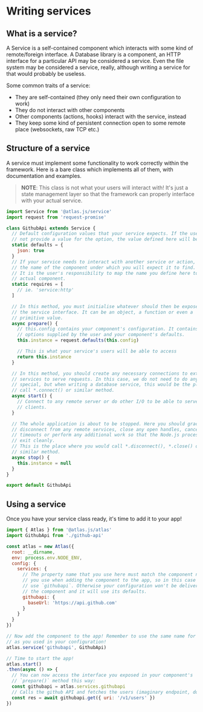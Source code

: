 # Writing services

## What is a service?

A Service is a self-contained component which interacts with some kind of remote/foreign interface. A Database library is a component, an HTTP interface for a particular API may be considered a service. Even the file system may be considered a service, really, although writing a service for that would probably be useless.

Some common traits of a service:

- They are self-contained (they only need their own configuration to work)
- They do not interact with other components
- Other components (actions, hooks) interact with the service, instead
- They keep some kind of persistent connection open to some remote place (websockets, raw TCP etc.)

## Structure of a service

A service must implement some functionality to work correctly within the framework. Here is a bare class which implements all of them, with documentation and examples.

> **NOTE**: This class is not what your users will interact with! It's just a state management layer so that the framework can properly interface with your actual service.

```js
import Service from '@atlas.js/service'
import request from 'request-promise'

class GithubApi extends Service {
  // Default configuration values that your service expects. If the user does
  // not provide a value for the option, the value defined here will be used.
  static defaults = {
    json: true
  }
  // If your service needs to interact with another service or action, you should declare
  // the name of the component under which you will expect it to find.
  // It is the user's responsibility to map the name you define here to an
  // actual component.
  static requires = [
    // ie. 'service:http'
  ]

  // In this method, you must initialise whatever should then be exposed as
  // the service interface. It can be an object, a function or even a
  // primitive value.
  async prepare() {
    // this.config contains your component's configuration. It contains any
    // options supplied by the user and your component's defaults.
    this.instance = request.defaults(this.config)

    // This is what your service's users will be able to access
    return this.instance
  }

  // In this method, you should create any necessary connections to external
  // services to serve requests. In this case, we do not need to do anything
  // special, but when writing a database service, this would be the place to
  // call *.connect() or similar method.
  async start() {
    // Connect to any remote server or do other I/O to be able to serve your
    // clients.
  }

  // The whole application is about to be stopped. Here you should gracefully
  // disconnect from any remote services, close any open handles, cancel
  // timeouts or perform any additional work so that the Node.js process can
  // exit cleanly.
  // This is the place where you would call *.disconnect(), *.close() or
  // similar method.
  async stop() {
    this.instance = null
  }
}

export default GithubApi
```

## Using a service

Once you have your service class ready, it's time to add it to your app!

```js
import { Atlas } from '@atlas.js/atlas'
import GithubApi from './github-api'

const atlas = new Atlas({
  root: __dirname,
  env: process.env.NODE_ENV,
  config: {
    services: {
      // The property name that you use here must match the component name that
      // you use when adding the component to the app, so in this case we will
      // use `githubapi`. Otherwise your configuration won't be delivered to
      // the component and it will use its defaults.
      githubapi: {
        baseUrl: 'https://api.github.com'
      }
    }
  }
})

// Now add the component to the app! Remember to use the same name for the component
// as you used in your configuration!
atlas.service('githubapi', GithubApi)

// Time to start the app!
atlas.start()
.then(async () => {
  // You can now access the interface you exposed in your component's
  // `prepare()` method this way:
  const githubapi = atlas.services.githubapi
  // Calls the github API and fetches the users (imaginary endpoint, don't use!)
  const res = await githubapi.get({ uri: '/v1/users' })
})
```
